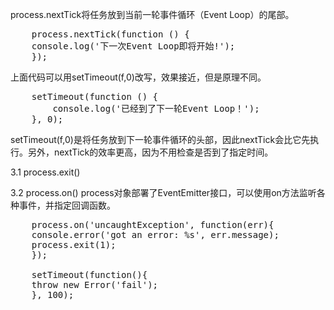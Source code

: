 process.nextTick将任务放到当前一轮事件循环（Event Loop）的尾部。
<pre>
    process.nextTick(function () {
    console.log('下一次Event Loop即将开始!');
    });
</pre>
上面代码可以用setTimeout(f,0)改写，效果接近，但是原理不同。
<pre>
    setTimeout(function () {
        console.log('已经到了下一轮Event Loop！');
    }, 0);
</pre>
setTimeout(f,0)是将任务放到下一轮事件循环的头部，因此nextTick会比它先执行。另外，nextTick的效率更高，因为不用检查是否到了指定时间。

3.1 process.exit()

3.2 process.on()
process对象部署了EventEmitter接口，可以使用on方法监听各种事件，并指定回调函数。
<pre>
    process.on('uncaughtException', function(err){
    console.error('got an error: %s', err.message);
    process.exit(1);
    });

    setTimeout(function(){
    throw new Error('fail');
    }, 100);
</pre>